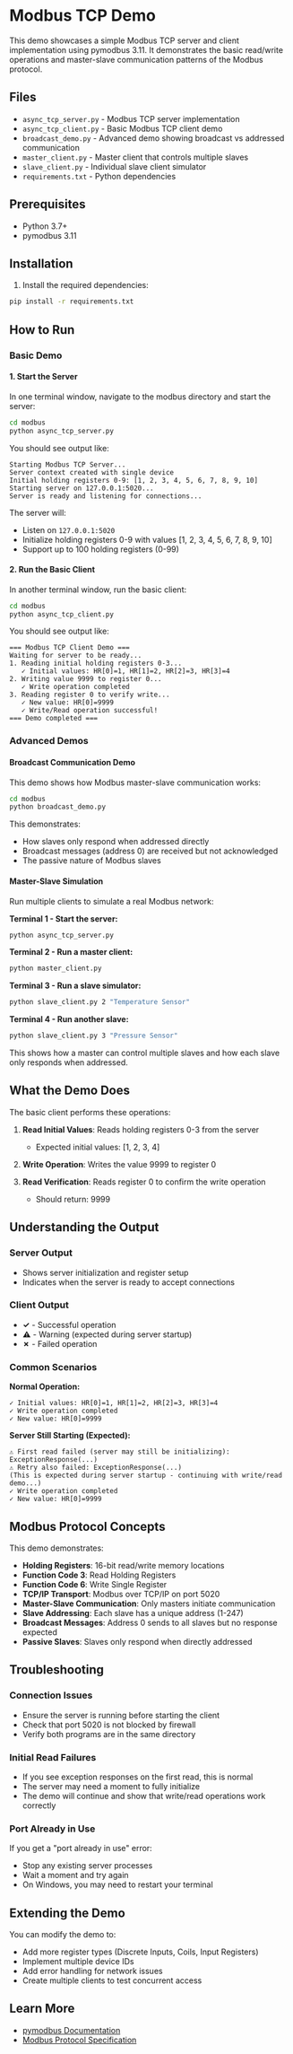# Modbus TCP Demo

This demo showcases a simple Modbus TCP server and client implementation using pymodbus 3.11. It demonstrates the basic read/write operations and master-slave communication patterns of the Modbus protocol.

## Files

- `async_tcp_server.py` - Modbus TCP server implementation
- `async_tcp_client.py` - Basic Modbus TCP client demo
- `broadcast_demo.py` - Advanced demo showing broadcast vs addressed communication
- `master_client.py` - Master client that controls multiple slaves
- `slave_client.py` - Individual slave client simulator
- `requirements.txt` - Python dependencies

## Prerequisites

- Python 3.7+
- pymodbus 3.11

## Installation

1. Install the required dependencies:
```bash
pip install -r requirements.txt
```

## How to Run

### Basic Demo

#### 1. Start the Server

In one terminal window, navigate to the modbus directory and start the server:

```bash
cd modbus
python async_tcp_server.py
```

You should see output like:
```
Starting Modbus TCP Server...
Server context created with single device
Initial holding registers 0-9: [1, 2, 3, 4, 5, 6, 7, 8, 9, 10]
Starting server on 127.0.0.1:5020...
Server is ready and listening for connections...
```

The server will:
- Listen on `127.0.0.1:5020`
- Initialize holding registers 0-9 with values [1, 2, 3, 4, 5, 6, 7, 8, 9, 10]
- Support up to 100 holding registers (0-99)

#### 2. Run the Basic Client

In another terminal window, run the basic client:

```bash
cd modbus
python async_tcp_client.py
```

You should see output like:
```
=== Modbus TCP Client Demo ===
Waiting for server to be ready...
1. Reading initial holding registers 0-3...
   ✓ Initial values: HR[0]=1, HR[1]=2, HR[2]=3, HR[3]=4
2. Writing value 9999 to register 0...
   ✓ Write operation completed
3. Reading register 0 to verify write...
   ✓ New value: HR[0]=9999
   ✓ Write/Read operation successful!
=== Demo completed ===
```

### Advanced Demos

#### Broadcast Communication Demo

This demo shows how Modbus master-slave communication works:

```bash
cd modbus
python broadcast_demo.py
```

This demonstrates:
- How slaves only respond when addressed directly
- Broadcast messages (address 0) are received but not acknowledged
- The passive nature of Modbus slaves

#### Master-Slave Simulation

Run multiple clients to simulate a real Modbus network:

**Terminal 1 - Start the server:**
```bash
python async_tcp_server.py
```

**Terminal 2 - Run a master client:**
```bash
python master_client.py
```

**Terminal 3 - Run a slave simulator:**
```bash
python slave_client.py 2 "Temperature Sensor"
```

**Terminal 4 - Run another slave:**
```bash
python slave_client.py 3 "Pressure Sensor"
```

This shows how a master can control multiple slaves and how each slave only responds when addressed.

## What the Demo Does

The basic client performs these operations:

1. **Read Initial Values**: Reads holding registers 0-3 from the server
   - Expected initial values: [1, 2, 3, 4]

2. **Write Operation**: Writes the value 9999 to register 0

3. **Read Verification**: Reads register 0 to confirm the write operation
   - Should return: 9999

## Understanding the Output

### Server Output
- Shows server initialization and register setup
- Indicates when the server is ready to accept connections

### Client Output
- **✓** - Successful operation
- **⚠** - Warning (expected during server startup)
- **✗** - Failed operation

### Common Scenarios

**Normal Operation:**
```
✓ Initial values: HR[0]=1, HR[1]=2, HR[2]=3, HR[3]=4
✓ Write operation completed
✓ New value: HR[0]=9999
```

**Server Still Starting (Expected):**
```
⚠ First read failed (server may still be initializing): ExceptionResponse(...)
⚠ Retry also failed: ExceptionResponse(...)
(This is expected during server startup - continuing with write/read demo...)
✓ Write operation completed
✓ New value: HR[0]=9999
```

## Modbus Protocol Concepts

This demo demonstrates:

- **Holding Registers**: 16-bit read/write memory locations
- **Function Code 3**: Read Holding Registers
- **Function Code 6**: Write Single Register
- **TCP/IP Transport**: Modbus over TCP/IP on port 5020
- **Master-Slave Communication**: Only masters initiate communication
- **Slave Addressing**: Each slave has a unique address (1-247)
- **Broadcast Messages**: Address 0 sends to all slaves but no response expected
- **Passive Slaves**: Slaves only respond when directly addressed

## Troubleshooting

### Connection Issues
- Ensure the server is running before starting the client
- Check that port 5020 is not blocked by firewall
- Verify both programs are in the same directory

### Initial Read Failures
- If you see exception responses on the first read, this is normal
- The server may need a moment to fully initialize
- The demo will continue and show that write/read operations work correctly

### Port Already in Use
If you get a "port already in use" error:
- Stop any existing server processes
- Wait a moment and try again
- On Windows, you may need to restart your terminal

## Extending the Demo

You can modify the demo to:
- Add more register types (Discrete Inputs, Coils, Input Registers)
- Implement multiple device IDs
- Add error handling for network issues
- Create multiple clients to test concurrent access

## Learn More

- [pymodbus Documentation](https://pymodbus.readthedocs.io/)
- [Modbus Protocol Specification](https://modbus.org/docs/Modbus_Application_Protocol_V1_1b3.pdf)
